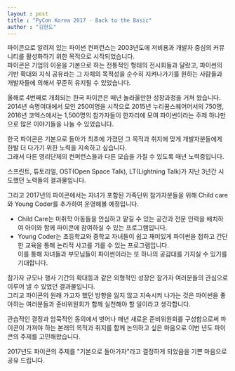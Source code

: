 ```yaml
---
layout : post
title : "PyCon Korea 2017 - Back to the Basic"
author : "김현도"
---
```



파이콘으로 알려져 있는 파이썬 컨퍼런스는 2003년도에 저비용과 개발자 중심의 커뮤니티를 활성화하기 위한 목적으로 시작되었습니다.  
파이콘은 기업의 이윤을 기본으로 하는 전통적인 형태의 전시회들과 달랐고, 파이썬의 기반 확대와 지식 공유라는 그 자체의 목적성을 순수히 지켜나가기를 원하는 사람들과 개발자들에 의해서 꾸준히 유지될 수 있었습니다.  
 
 
올해로 4번째로 개최되는 한국 파이콘은 매년 놀라울만한 성장과정을 거쳐 왔습니다.  
2014년 숙명여대에서 모인 250여명을 시작으로 2015년 누리꿈스퀘어어서의 750명, 2016년 코엑스에서는 1,500명의 참가자들이 한자리에 모여 파이썬이라는 주제 하나만으로 많은 이야기들을 나눌 수 있었습니다.  
 
 
한국 파이콘은 기본으로 돌아가 최초에 가졌던 그 목적과 취지에 맞게 개발자분들에게 한발 더 다가기 위한 노력을 지속하고 싶습니다.  
그래서 다른 영리단체의 컨퍼런스들과 다른 모습을 가질 수 있도록 매년 노력중입니다.  
 
 
스프린트, 튜토리얼, OST(Open Space Talk), LT(Lightning Talk)가 지난 3년간 시도했던 노력들의 결과물입니다.  
 
 
그리고 2017년의 파이콘에서는 자녀가 포함된 가족단위 참가자분들을 위해 Child care와 Young Coder를 추가하여 운영해볼 예정입니다.  
 
- Child Care는 미취학 아동들을 안심하고 맡길 수 있는 공간과 전문 인력을 배치하여 아이와 함께 파이콘에 참여하실 수 있는 프로그램입니다.  
- Young Coder는 초등학교와 중학교 자녀들이 쉽고 재미있게 파이썬을 접하고 간단한 교육을 통해 논리적 사고를 기를 수 있는 프로그램입니다.  
이를 통해 자녀들과 부모님들이 파이썬이라는 또 하나의 공감대를 가지실 수 있기를 기대합니다.  
 
 
참가자 규모나 행사 기간의 확대등과 같은 외형적인 성장은 참가자 여러분들의 관심으로 이루어 낼 수 있었던 결과물입니다.  
그리고 파이콘의 원래 가고자 했던 방향을 잃지 않고 지속시켜 나가는 것은 파이썬을 좋아하는 여러분들과 준비위원회가 함께 실천해야 할 일이라고 생각합니다.  
 
 
관습적인 결정과 암묵적인 동의에서 벗어나 매년 새로운 준비위원회를 구성함으로써 파이콘이 가져야 하는 본래의 목적과 취지를 함께 논의하고 싶은 마음으로 이번 년도 파이콘의 주제를 고민해왔습니다.  
 
 
2017년도 파이콘의 주제를 "기본으로 돌아가자"라고 결정하게 되었음을 기쁜 마음으로 공유 드립니다.  
